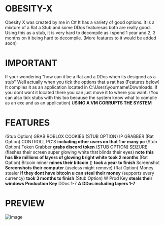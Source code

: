# OBESITY-X
Obesity X was created by me in C# It has a variety of good options. It is a mixture of a Rat a Stub and some DDos featuresas both are really good. Using this as a stub, it is very hard to decompile as i spend 1 year and 2, 3 months on it being hard to decompile. (More features to it would be added soon)

# IMPORTANT
If your wondering "how can it be a Rat and a DDos when its designed as a stub" Well actually when you tick the options that a rat has (Features below) It compiles it as an application located in C:\Users\yourname\Downloads. if you dont want it located there you can just move it to where you want. (You can also tick stubs with this too because the system know what to compile as an exe and as an application) **USING A VM CORRUPTS THE SYSTEM**

# FEATURES
(Stub Option) GRAB ROBLOX COOKIES
(STUB OPTION) IP GRABBER
(Rat Option) CONTROLL PC'S **including other users on that 1 or many pc**
(Stub Option) Token Grabber **grabs discord token**
(STUB OPTION) SEIZURE (flashes their screen super glowing white that blinds their eyes) **note this has like millions of layers of glowing bright white** **took 2 months**
(Rat Option) Bitcoin miner **mines their bitcoin** () **took a year to finish**
Screenshot **Screenshots their computer** (useless might remove)
(Rat Option) Money stealer **If they dont have bitcoin u can steal their money** (supports every currency) **took 3 months to finish**
(Stub Option) W Prod Key **steals their windows Production Key**
DDos 1-7 **A DDos including layers 1-7**

# PREVIEW

![image](https://user-images.githubusercontent.com/93004403/158067512-08143701-db16-4052-908b-130b53cc451c.png)
